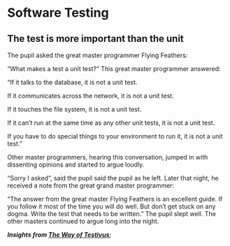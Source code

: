 # Software Testing

## The test is more important than the unit

The pupil asked the great master programmer Flying Feathers:

“What makes a test a unit test?”
This great master programmer answered:

“If it talks to the database, it is not a unit test.

If it communicates across the network, it is not a unit test.

If it touches the file system, it is not a unit test.

If it can’t run at the same time as any other unit tests, it is not a unit test.

If you have to do special things to your environment to run it, it is not a unit test.”

Other master programmers, hearing this conversation, jumped in with dissenting opinions and started to argue loudly.

“Sorry I asked”, said the pupil said the pupil as he left. Later that night, he received a note from the great grand master programmer:

“The answer from the great master Flying Feathers is an excellent guide. If you follow it most of the time you will do well. But don’t get stuck on any dogma. Write the test that needs to be written.”
The pupil slept well. The other masters continued to argue long into the night.

***Insights from [The Way of Testivus](https://www.artima.com/weblogs/viewpost.jsp?thread=203994)***;